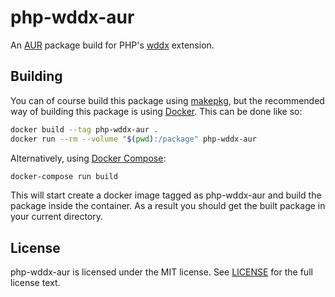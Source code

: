 # php-wddx-aur
An [AUR] package build for PHP's [wddx] extension.

## Building
You can of course build this package using [makepkg], but the recommended way
of building this package is using [Docker].  This can be done like so:

```bash
docker build --tag php-wddx-aur .
docker run --rm --volume "$(pwd):/package" php-wddx-aur
```

Alternatively, using [Docker Compose]:

```bash
docker-compose run build
```

This will start create a docker image tagged as php-wddx-aur and build the
package inside the container.  As a result you should get the built package in
your current directory.

## License
php-wddx-aur is licensed under the MIT license.  See [LICENSE] for the full
license text.

[AUR]: https://aur.archlinux.org/
[wddx]: http://php.net/wddx
[makepkg]: https://wiki.archlinux.org/index.php/Makepkg
[Docker]: https://www.docker.com/
[Docker Compose]: http://docs.docker.com/compose/
[LICENSE]: https://github.com/nubs/php-wddx-aur/blob/master/LICENSE
